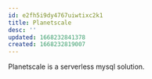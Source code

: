 ```yaml
---
id: e2fh5i9dy4767uiwtixc2k1
title: Planetscale
desc: ''
updated: 1668232841378
created: 1668232819007
---
```


Planetscale is a serverless mysql solution.
